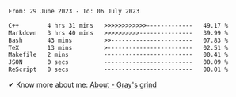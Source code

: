 <!--START_SECTION:waka-->

```txt
From: 29 June 2023 - To: 06 July 2023

C++        4 hrs 31 mins   >>>>>>>>>>>>-------------   49.17 %
Markdown   3 hrs 40 mins   >>>>>>>>>>---------------   39.99 %
Bash       43 mins         >>-----------------------   07.83 %
TeX        13 mins         >------------------------   02.51 %
Makefile   2 mins          -------------------------   00.41 %
JSON       0 secs          -------------------------   00.09 %
ReScript   0 secs          -------------------------   00.01 %
```

<!--END_SECTION:waka-->

<!-- [![grayxu's github stats](https://github-readme-stats.vercel.app/api?username=grayxu&count_private=true&show_icons=true)](https://github.com/grayxu) -->

✔ Know more about me: [About - Gray's grind](https://www.grayxu.cn/)
